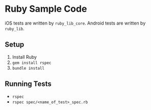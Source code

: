 # Ruby Sample Code

iOS tests are written by `ruby_lib_core`.
Android tests are written by `ruby_lib`.

## Setup

1. Install Ruby
2. `gem install rspec`
3. `bundle install`

## Running Tests

* `rspec`
* `rspec spec/<name_of_test>_spec.rb`
